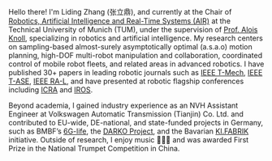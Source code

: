 Hello there! I'm Liding Zhang (张立鼎), and currently at the Chair of [Robotics, Artificial Intelligence and Real-Time Systems (AIR)](https://www.ce.cit.tum.de/air/home/) at the Technical University of Munich (TUM), under the supervision of [Prof. Alois Knoll](https://en.wikipedia.org/wiki/Alois_Christian_Knoll), specializing in robotics and artificial intelligence. My research centers on sampling-based almost-surely asymptotically optimal (a.s.a.o) motion planning, high-DOF multi-robot manipulation and collaboration, coordinated control of mobile robot fleets, and related areas in advanced robotics. I have published 30+ papers in leading robotic journals such as [IEEE T-Mech](https://ieeexplore.ieee.org/xpl/RecentIssue.jsp?punumber=3516), [IEEE T-ASE](https://www.ieee-ras.org/publications/t-ase), [IEEE RA-L](https://www.ieee-ras.org/publications/ra-l), and have presented at robotic flagship conferences including [ICRA](https://www.ieee-ras.org/conferences-workshops/fully-sponsored/icra) and [IROS](https://www.ieee-ras.org/conferences-workshops/financially-co-sponsored/iros).

Beyond academia, I gained industry experience as an NVH Assistant Engineer at Volkswagen Automatic Transmission (Tianjin) Co. Ltd. and contributed to EU-wide, DE-national, and state-funded projects in Germany, such as BMBF’s [6G-life](https://6g-life.de/), the [DARKO Project](https://darko-project.eu/), and the Bavarian [KI.FABRIK](https://www.mec.ed.tum.de/lfe/forschung/projekte/kifabrik/) initiative. Outside of research, I enjoy music 🎺🎸🎹 and was awarded First Prize in the National Trumpet Competition in China.

<!-- I am proficient in C++, Python, ROS1/2, OMPL and a broad range of robotics development tools, and I actively serve as a reviewer for major robotics conferences and journals.  -->
